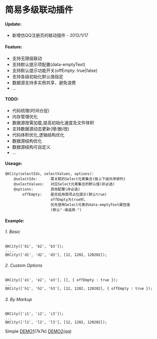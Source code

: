 简易多级联动插件
=============

#### Update:
+ 新增仿QQ注册页的联动插件 - 2012/1/17

#### Feature:
+ 支持无限级联动
+ 支持默认提示项配置(data-emptyText)
+ 支持默认提示功能开关(offEmpty: true|false)
+ 支持各级初始化默认值指定
+ 数据源支持多实例共享，避免浪费
+ ...

#### TODO:
+ 代码梳理(时间仓促)
+ 内存管理优化
+ 数据源按需加载,提高初始化速度及文件体积
+ 支持数据源动态更新(增/删/改)
+ 代码体积优化,逻辑结构优化
+ 数据源结构优化
+ 数据源结构可自定义
+ ...

#### Useage:
    QKCity(selectIds, selectValues, options):
        @selectIds:      需关联的Select元素集合(按上下级升序排列)
        @selectValues:   对应Select元素集合的默认值(非必选)
        @options:        其他配置(非必选)
            offEmpty:    是否启用首项占位提示(默认true)
                         offEmpty为true时，
                         优先使用Select元素的data-emptyText属性值
                         (默认"-请选择-")

#### Example:

###### 1. Basic
    QKCity(['b1', 'b2', 'b3']);
    ....
    QKCity(['d1', 'd2', 'd3'], [12, 1202, 120202]);

###### 2. Custom Options
    QKCity(['e1', 'e2', 'e3'], [], { offEmpty : true });
    ...
    QKCity(['h1', 'h2', 'h3'], [12, 1202, 120202], { offEmpty : true });

###### 3. By Markup
    QKCity(['i1', 'i2', 'i3']);
    ...
    QKCity(['l1', 'l2', 'l3'], [12, 1202, 120202]);


Simple [DEMO1](http://zfkun.github.com/js/demo/QKCity/)(7k7k)  [DEMO2](http://zfkun.github.com/js/demo/QKCity/qq.html)(qq)
